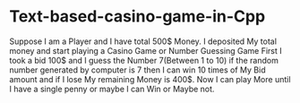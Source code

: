 # Text-based-casino-game-in-Cpp
 Suppose I am a Player and I have total 500$ Money. I deposited My total money and start playing a Casino Game or Number Guessing Game First I took a bid 100$ and I guess the Number 7(Between 1 to 10) if the random number generated by computer is 7 then I can win 10 times of My Bid amount and if I lose My remaining Money is 400$. Now I can play More until I have a single penny or maybe I can Win or Maybe not.

